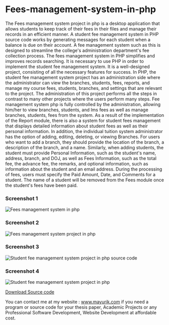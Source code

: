 # Fees-management-system-in-php
The Fees management system project in php is a desktop application that allows students to keep track of their fees in their files and manage their records in an efficient manner. A student fee management system in PHP source code works by generating messages for each student when a balance is due on their account. A fee management system such as this is designed to streamline the college's administration department's fee collection process. The fees management system in PHP simplifies and improves records searching. It is necessary to use PHP in order to implement the student fee management system. It is a well-designed project, consisting of all the necessary features for success. In PHP, the student fee management system project has an administration side where the administrator can view the branches, students, fees, reports, and manage my course fees, students, branches, and settings that are relevant to the project. The administration of this project performs all the steps in contrast to many other projects where the users perform many steps. Fee management system php is fully controlled by the administration, allowing him/her to view branches, students, and lms fees as well as manage branches, students, fees from the system. As a result of the implementation of the Report module, there is also a system for student fees management that displays detailed information about student fees as well as their personal information. In addition, the individual tuition system administrator has the option of adding, editing, deleting, or viewing Branches. For users who want to add a branch, they should provide the location of the branch, a description of the branch, and a name. Similarly, when adding students, the student must provide Personal Information, such as the student's name, address, branch, and DOJ, as well as Fees Information, such as the total fee, the advance fee, the remarks, and optional information, such as information about the student and an email address. During the processing of fees, users must specify the Paid Amount, Date, and Comments for a student. The name of a student will be removed from the Fees module once the student's fees have been paid.

<h3>Screenshot 1</h3>
<img src="https://www.mayurik.com/uploads/P0701/Fees%20management%20system%20in%20php.jpg" alt="Fees management system in php">

<h3>Screenshot 2</h3>
<img src="https://www.mayurik.com/uploads/P0701/Fees%20management%20system%20project%20in%20php.jpg" alt="Fees management system project in php">


<h3>Screenshot 3</h3>
<img src="https://www.mayurik.com/uploads/P0701/Student%20fee%20management%20system%20project%20in%20php%20source%20code.jpg" alt="Student fee management system project in php source code">


<h3>Screenshot 4</h3>
<img src="https://www.mayurik.com/uploads/P0701/Student%20fee%20management%20system%20project%20in%20php.jpg" alt="Student fee management system project in php">



<a href="https://www.mayurik.com/source-code/P0701/fees-management-system-in-php">Download Source code</a>

You can contact me at my website : www.mayurik.com if you need a program or source code for your thesis paper, Academic Projects or any Professional Software Development, Website Development at affordable cost.
